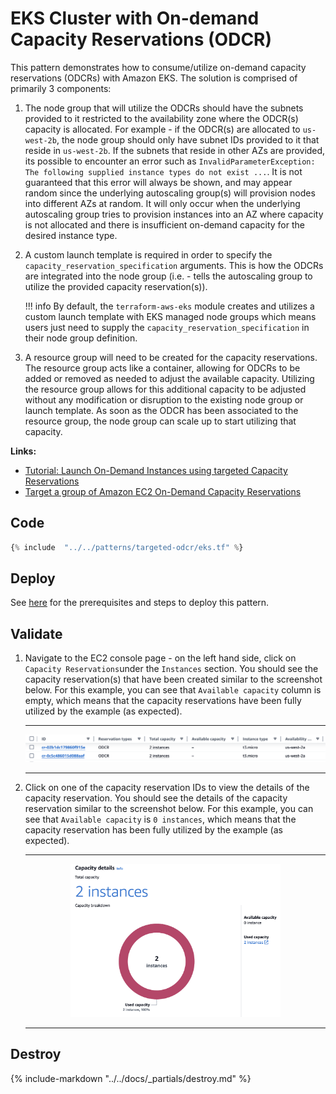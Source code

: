 # EKS Cluster with On-demand Capacity Reservations (ODCR)

This pattern demonstrates how to consume/utilize on-demand capacity reservations (ODCRs) with Amazon EKS. The solution is comprised of primarily 3 components:

1. The node group that will utilize the ODCRs should have the subnets provided to it restricted to the availability zone where the ODCR(s) capacity is allocated. For example - if the ODCR(s) are allocated to `us-west-2b`, the node group should only have subnet IDs provided to it that reside in `us-west-2b`. If the subnets that reside in other AZs are provided, its possible to encounter an error such as `InvalidParameterException: The following supplied instance types do not exist ...`. It is not guaranteed that this error will always be shown, and may appear random since the underlying autoscaling group(s) will provision nodes into different AZs at random. It will only occur when the underlying autoscaling group tries to provision instances into an AZ where capacity is not allocated and there is insufficient on-demand capacity for the desired instance type.

2. A custom launch template is required in order to specify the `capacity_reservation_specification` arguments. This is how the ODCRs are integrated into the node group (i.e. - tells the autoscaling group to utilize the provided capacity reservation(s)).

    !!! info
        By default, the `terraform-aws-eks` module creates and utilizes a custom launch template with EKS managed node groups which means users just need to supply the `capacity_reservation_specification` in their node group definition.

3. A resource group will need to be created for the capacity reservations. The resource group acts like a container, allowing for ODCRs to be added or removed as needed to adjust the available capacity. Utilizing the resource group allows for this additional capacity to be adjusted without any modification or disruption to the existing node group or launch template. As soon as the ODCR has been associated to the resource group, the node group can scale up to start utilizing that capacity.

<b>Links:</b>

- [Tutorial: Launch On-Demand Instances using targeted Capacity Reservations](https://docs.aws.amazon.com/AWSEC2/latest/UserGuide/ec2-fleet-launch-on-demand-instances-using-targeted-capacity-reservations-walkthrough.html)
- [Target a group of Amazon EC2 On-Demand Capacity Reservations](https://aws.amazon.com/blogs/mt/target-a-group-of-amazon-ec2-on-demand-capacity-reservations/)

## Code

```terraform hl_lines="5-8 81-88 108-131"
{% include  "../../patterns/targeted-odcr/eks.tf" %}
```

## Deploy

See [here](https://aws-ia.github.io/terraform-aws-eks-blueprints/getting-started/#prerequisites) for the prerequisites and steps to deploy this pattern.

## Validate

1. Navigate to the EC2 console page - on the left hand side, click on `Capacity Reservations`under the `Instances` section. You should see the capacity reservation(s) that have been created similar to the screenshot below. For this example, you can see that `Available capacity` column is empty, which means that the capacity reservations have been fully utilized by the example (as expected).

      ---

      <div align="center">
         <img
            src="./assets/odcr-screenshot1.png"
            alt="Capacity reservation console"
         />
      </div>

      ---

2. Click on one of the capacity reservation IDs to view the details of the capacity reservation. You should see the details of the capacity reservation similar to the screenshot below. For this example, you can see that `Available capacity` is `0 instances`, which means that the capacity reservation has been fully utilized by the example (as expected).

      ---

      <div align="center">
         <img
            src="./assets/odcr-screenshot2.png"
            width="70%"
            alt="Capacity reservation details"
         />
      </div>

      ---

## Destroy

{%
   include-markdown "../../docs/_partials/destroy.md"
%}
